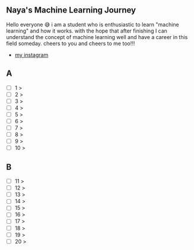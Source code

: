 <p align="center">
  <img src="">
</p>

## Naya's Machine Learning Journey

Hello everyone 😅 i am a student who is enthusiastic to learn "machine learning" and how it works. with the hope that after finishing I can understand the concept of machine learning well and have a career in this field someday. cheers to you and cheers to me too!!!

- [my instagram](https://instagram.com/denaeeya)

## A

- [ ] 1 > [](Journey/001/Readme.md)
- [ ] 2 > [](Journey/002/Readme.md)
- [ ] 3 > [](Journey/003/Readme.md)
- [ ] 4 > [](Journey/004/Readme.md)
- [ ] 5 > [](Journey/005/Readme.md)
- [ ] 6 > [](Journey/006/Readme.md)
- [ ] 7 > [](Journey/007/Readme.md)
- [ ] 8 > [](Journey/008/Readme.md)
- [ ] 9 > [](Journey/009/Readme.md)
- [ ] 10 > [](Journey/010/Readme.md)

## B

- [ ] 11 > [](Journey/011/Readme.md)
- [ ] 12 > [](Journey/012/Readme.md)
- [ ] 13 > [](Journey/013/Readme.md)
- [ ] 14 > [](Journey/014/Readme.md)
- [ ] 15 > [](Journey/015/Readme.md)
- [ ] 16 > [](Journey/016/Readme.md)
- [ ] 17 > [](Journey/017/Readme.md)
- [ ] 18 > [](Journey/018/Readme.md)
- [ ] 19 > [](Journey/019/Readme.md)
- [ ] 20 > [](Journey/020/Readme.md)
